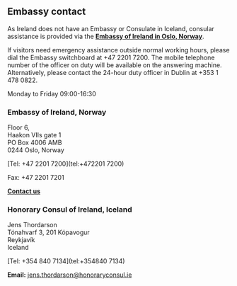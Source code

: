 ## Embassy contact

As Ireland does not have an Embassy or Consulate in Iceland, consular assistance is provided via the [**Embassy of Ireland in Oslo, Norway**](https://www.ireland.ie/en/norway/oslo/).

If visitors need emergency assistance outside normal working hours, please dial the Embassy switchboard at +47 2201 7200. The mobile telephone number of the officer on duty will be available on the answering machine. Alternatively, please contact the 24-hour duty officer in Dublin at +353 1 478 0822.

Monday to Friday 09:00-16:30

### Embassy of Ireland, Norway

Floor 6,   
Haakon VIIs gate 1   
PO Box 4006 AMB   
0244 Oslo, Norway

[Tel: +47 2201 7200](tel:+472201 7200)

Fax: +47 2201 7201

[**Contact us**](/en/norway/oslo/contact/)

### Honorary Consul of Ireland, Iceland

Jens Thordarson   
Tónahvarf 3, 201 Kópavogur   
Reykjavík   
Iceland

[Tel: +354 840 7134](tel:+354840 7134)

**Email:** [jens.thordarson@honoraryconsul.ie](mailto:jens.thordarson@honoraryconsul.ie)